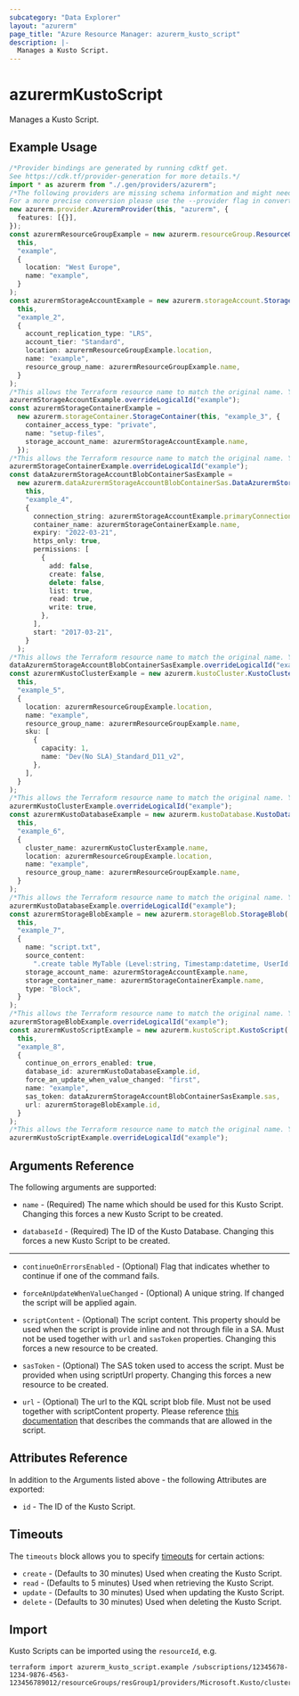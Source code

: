 ```yaml
---
subcategory: "Data Explorer"
layout: "azurerm"
page_title: "Azure Resource Manager: azurerm_kusto_script"
description: |-
  Manages a Kusto Script.
---
```


# azurermKustoScript

Manages a Kusto Script.

## Example Usage

```typescript
/*Provider bindings are generated by running cdktf get.
See https://cdk.tf/provider-generation for more details.*/
import * as azurerm from "./.gen/providers/azurerm";
/*The following providers are missing schema information and might need manual adjustments to synthesize correctly: azurerm.
For a more precise conversion please use the --provider flag in convert.*/
new azurerm.provider.AzurermProvider(this, "azurerm", {
  features: [{}],
});
const azurermResourceGroupExample = new azurerm.resourceGroup.ResourceGroup(
  this,
  "example",
  {
    location: "West Europe",
    name: "example",
  }
);
const azurermStorageAccountExample = new azurerm.storageAccount.StorageAccount(
  this,
  "example_2",
  {
    account_replication_type: "LRS",
    account_tier: "Standard",
    location: azurermResourceGroupExample.location,
    name: "example",
    resource_group_name: azurermResourceGroupExample.name,
  }
);
/*This allows the Terraform resource name to match the original name. You can remove the call if you don't need them to match.*/
azurermStorageAccountExample.overrideLogicalId("example");
const azurermStorageContainerExample =
  new azurerm.storageContainer.StorageContainer(this, "example_3", {
    container_access_type: "private",
    name: "setup-files",
    storage_account_name: azurermStorageAccountExample.name,
  });
/*This allows the Terraform resource name to match the original name. You can remove the call if you don't need them to match.*/
azurermStorageContainerExample.overrideLogicalId("example");
const dataAzurermStorageAccountBlobContainerSasExample =
  new azurerm.dataAzurermStorageAccountBlobContainerSas.DataAzurermStorageAccountBlobContainerSas(
    this,
    "example_4",
    {
      connection_string: azurermStorageAccountExample.primaryConnectionString,
      container_name: azurermStorageContainerExample.name,
      expiry: "2022-03-21",
      https_only: true,
      permissions: [
        {
          add: false,
          create: false,
          delete: false,
          list: true,
          read: true,
          write: true,
        },
      ],
      start: "2017-03-21",
    }
  );
/*This allows the Terraform resource name to match the original name. You can remove the call if you don't need them to match.*/
dataAzurermStorageAccountBlobContainerSasExample.overrideLogicalId("example");
const azurermKustoClusterExample = new azurerm.kustoCluster.KustoCluster(
  this,
  "example_5",
  {
    location: azurermResourceGroupExample.location,
    name: "example",
    resource_group_name: azurermResourceGroupExample.name,
    sku: [
      {
        capacity: 1,
        name: "Dev(No SLA)_Standard_D11_v2",
      },
    ],
  }
);
/*This allows the Terraform resource name to match the original name. You can remove the call if you don't need them to match.*/
azurermKustoClusterExample.overrideLogicalId("example");
const azurermKustoDatabaseExample = new azurerm.kustoDatabase.KustoDatabase(
  this,
  "example_6",
  {
    cluster_name: azurermKustoClusterExample.name,
    location: azurermResourceGroupExample.location,
    name: "example",
    resource_group_name: azurermResourceGroupExample.name,
  }
);
/*This allows the Terraform resource name to match the original name. You can remove the call if you don't need them to match.*/
azurermKustoDatabaseExample.overrideLogicalId("example");
const azurermStorageBlobExample = new azurerm.storageBlob.StorageBlob(
  this,
  "example_7",
  {
    name: "script.txt",
    source_content:
      ".create table MyTable (Level:string, Timestamp:datetime, UserId:string, TraceId:string, Message:string, ProcessId:int32)",
    storage_account_name: azurermStorageAccountExample.name,
    storage_container_name: azurermStorageContainerExample.name,
    type: "Block",
  }
);
/*This allows the Terraform resource name to match the original name. You can remove the call if you don't need them to match.*/
azurermStorageBlobExample.overrideLogicalId("example");
const azurermKustoScriptExample = new azurerm.kustoScript.KustoScript(
  this,
  "example_8",
  {
    continue_on_errors_enabled: true,
    database_id: azurermKustoDatabaseExample.id,
    force_an_update_when_value_changed: "first",
    name: "example",
    sas_token: dataAzurermStorageAccountBlobContainerSasExample.sas,
    url: azurermStorageBlobExample.id,
  }
);
/*This allows the Terraform resource name to match the original name. You can remove the call if you don't need them to match.*/
azurermKustoScriptExample.overrideLogicalId("example");

```

## Arguments Reference

The following arguments are supported:

*   `name` - (Required) The name which should be used for this Kusto Script. Changing this forces a new Kusto Script to be created.

*   `databaseId` - (Required) The ID of the Kusto Database. Changing this forces a new Kusto Script to be created.

***

*   `continueOnErrorsEnabled` - (Optional) Flag that indicates whether to continue if one of the command fails.

*   `forceAnUpdateWhenValueChanged` - (Optional) A unique string. If changed the script will be applied again.

*   `scriptContent` - (Optional) The script content. This property should be used when the script is provide inline and not through file in a SA. Must not be used together with `url` and `sasToken` properties. Changing this forces a new resource to be created.

*   `sasToken` - (Optional) The SAS token used to access the script. Must be provided when using scriptUrl property. Changing this forces a new resource to be created.

*   `url` - (Optional) The url to the KQL script blob file. Must not be used together with scriptContent property. Please reference [this documentation](https://docs.microsoft.com/azure/data-explorer/database-script) that describes the commands that are allowed in the script.

## Attributes Reference

In addition to the Arguments listed above - the following Attributes are exported:

* `id` - The ID of the Kusto Script.

## Timeouts

The `timeouts` block allows you to specify [timeouts](https://www.terraform.io/language/resources/syntax#operation-timeouts) for certain actions:

* `create` - (Defaults to 30 minutes) Used when creating the Kusto Script.
* `read` - (Defaults to 5 minutes) Used when retrieving the Kusto Script.
* `update` - (Defaults to 30 minutes) Used when updating the Kusto Script.
* `delete` - (Defaults to 30 minutes) Used when deleting the Kusto Script.

## Import

Kusto Scripts can be imported using the `resourceId`, e.g.

```console
terraform import azurerm_kusto_script.example /subscriptions/12345678-1234-9876-4563-123456789012/resourceGroups/resGroup1/providers/Microsoft.Kusto/clusters/cluster1/databases/database1/scripts/script1
```

